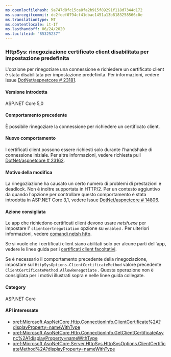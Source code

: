 ```yaml
---
ms.openlocfilehash: 9a747d8fc15ca8fa2b915f89291f118d7344d172
ms.sourcegitcommit: dc2feef0794cf41dbac1451a13b8183258566c0e
ms.translationtype: MT
ms.contentlocale: it-IT
ms.lasthandoff: 06/24/2020
ms.locfileid: "85325237"
---
```

### <a name="httpsys-client-certificate-renegotiation-disabled-by-default"></a>HttpSys: rinegoziazione certificato client disabilitata per impostazione predefinita

L'opzione per rinegoziare una connessione e richiedere un certificato client è stata disabilitata per impostazione predefinita. Per informazioni, vedere Issue [DotNet/aspnetcore # 23181](https://github.com/dotnet/aspnetcore/issues/23181).

#### <a name="version-introduced"></a>Versione introdotta

ASP.NET Core 5,0

#### <a name="old-behavior"></a>Comportamento precedente

È possibile rinegoziare la connessione per richiedere un certificato client.

#### <a name="new-behavior"></a>Nuovo comportamento

I certificati client possono essere richiesti solo durante l'handshake di connessione iniziale. Per altre informazioni, vedere richiesta pull [DotNet/aspnetcore # 23162](https://github.com/dotnet/aspnetcore/pull/23162).

#### <a name="reason-for-change"></a>Motivo della modifica

La rinegoziazione ha causato un certo numero di problemi di prestazioni e deadlock. Non è inoltre supportata in HTTP/2. Per un contesto aggiuntivo da quando l'opzione per controllare questo comportamento è stata introdotta in ASP.NET Core 3,1, vedere Issue [DotNet/aspnetcore # 14806](https://github.com/dotnet/aspnetcore/issues/14806).

#### <a name="recommended-action"></a>Azione consigliata

Le app che richiedono certificati client devono usare *netsh.exe* per impostare l' `clientcertnegotiation` opzione su `enabled` . Per ulteriori informazioni, vedere [comandi netsh http](/windows-server/networking/technologies/netsh/netsh-http).

Se si vuole che i certificati client siano abilitati solo per alcune parti dell'app, vedere le linee guida per i [certificati client facoltativi](/aspnet/core/security/authentication/certauth?view=aspnetcore-3.1#optional-client-certificates).

Se è necessario il comportamento precedente della rinegoziazione, impostare sul `HttpSysOptions.ClientCertificateMethod` valore precedente `ClientCertificateMethod.AllowRenegotiate` . Questa operazione non è consigliata per i motivi illustrati sopra e nelle linee guida collegate.

#### <a name="category"></a>Category

ASP.NET Core

#### <a name="affected-apis"></a>API interessate

- <xref:Microsoft.AspNetCore.Http.ConnectionInfo.ClientCertificate%2A?displayProperty=nameWithType>
- <xref:Microsoft.AspNetCore.Http.ConnectionInfo.GetClientCertificateAsync%2A?displayProperty=nameWithType>
- <xref:Microsoft.AspNetCore.Server.HttpSys.HttpSysOptions.ClientCertificateMethod%2A?displayProperty=nameWithType>

<!--

#### Affected APIs

- `Overload:Microsoft.AspNetCore.Http.ConnectionInfo.ClientCertificate`
- `Overload:Microsoft.AspNetCore.Http.ConnectionInfo.GetClientCertificateAsync`
- `Overload:Microsoft.AspNetCore.Server.HttpSys.HttpSysOptions.ClientCertificateMethod`

-->
